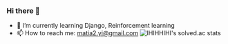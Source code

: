 ### Hi there 👋

- 🌱 I’m currently learning Django, Reinforcement learning
- 📫 How to reach me: matia2.yi@gmail.com
![IHIHHIHI's solved.ac stats](https://github-readme-solvedac.hyp3rflow.vercel.app/api/?handle=IHHI)


<!--
**IHIHHIHI/IHIHHIHI** is a ✨ _special_ ✨ repository because its `README.md` (this file) appears on your GitHub profile.

Here are some ideas to get you started:

- 🔭 I’m currently working on ...

- 👯 I’m looking to collaborate on ...
- 🤔 I’m looking for help with ...
- 💬 Ask me about ...
- 😄 Pronouns: ...
- ⚡ Fun fact: ...
-->

